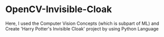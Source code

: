 # OpenCV-Invisible-Cloak
Here, I used the Computer Vision Concepts (which is subpart of ML) and Create 'Harry Potter's Invisible Cloak' project by using Python Language
